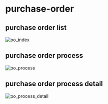 # purchase-order

## purchase order list
![po_index](https://user-images.githubusercontent.com/26666306/66336264-f5b92b80-e966-11e9-841d-812ebf097b2b.PNG)

## purchase order process
![po_process](https://user-images.githubusercontent.com/26666306/66336507-63fdee00-e967-11e9-8a03-c047c527b828.PNG)

## purchase order process detail
![po_process_detail](https://user-images.githubusercontent.com/26666306/66336508-63fdee00-e967-11e9-9411-69831bb1f13e.PNG)
